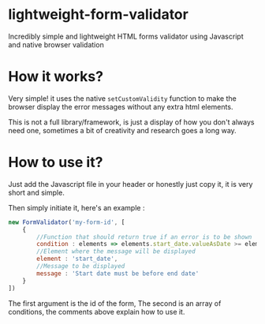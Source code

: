 # lightweight-form-validator
Incredibly simple and lightweight HTML forms validator using Javascript and native browser validation

# How it works?
Very simple! it uses the native `setCustomValidity` function to make the browser display the error messages without any extra html elements.

This is not a full library/framework, is just a display of how you don't always need one, sometimes a bit of creativity and research goes a long way.

# How to use it?
Just add the Javascript file in your header or honestly just copy it, it is very short and simple.

Then simply initiate it, here's an example :

```javascript
new FormValidator('my-form-id', [
    {
        //Function that should return true if an error is to be shown
        condition : elements => elements.start_date.valueAsDate >= elements.end_date.valueAsDate,
        //Element where the message will be displayed
        element : 'start_date',
        //Message to be displayed
        message : 'Start date must be before end date'
    }
])
```

The first argument is the id of the form,
The second is an array of conditions, the comments above explain how to use it.
